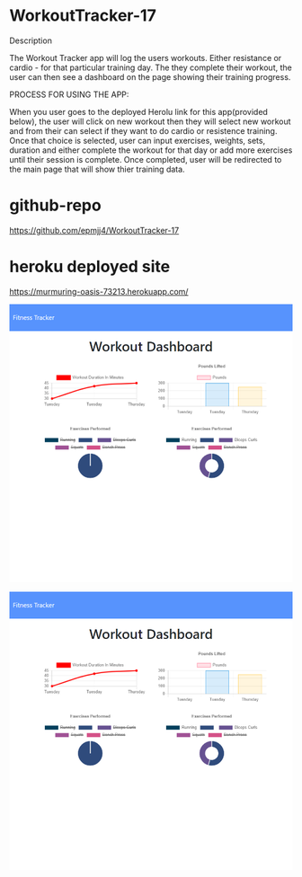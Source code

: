 # WorkoutTracker-17
Description

The Workout Tracker app will log the users workouts. Either resistance or cardio - for that particular training day. The they complete their workout, the user can then see a dashboard on the page showing their training progress. 

PROCESS FOR USING THE APP:

When you user goes to the deployed Herolu link for this app(provided below), the user will click on new workout then they will select new workout and from their can select if they want to do cardio or resistence training. Once that choice is selected, user can input exercises, weights, sets, duration and either complete the workout for that day or add more exercises until their session is complete. Once completed, user will be redirected to the main page that will show thier training data. 

# github-repo 

https://github.com/epmjj4/WorkoutTracker-17

# heroku deployed site
https://murmuring-oasis-73213.herokuapp.com/

![WTracker Screenshot](https://raw.githubusercontent.com/epmjj4/WorkoutTracker-17/main/Develop/assets/WorkoutTracker-ScreenShot.png "WT-Screenshot")

![WTracker1 Screenshot](https://raw.githubusercontent.com/epmjj4/WorkoutTracker-17/main/Develop/assets/WorkoutTracker-ScreenShot.png "WT1-Screenshot")
